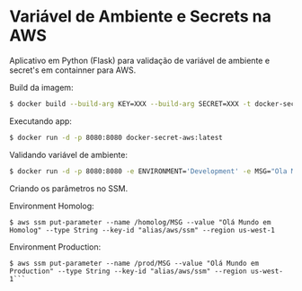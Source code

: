 # Variável de Ambiente e Secrets na AWS

Aplicativo em Python (Flask) para validação de variável de ambiente e secret's em containner para AWS.

Build da imagem:

```bash
$ docker build --build-arg KEY=XXX --build-arg SECRET=XXX -t docker-secret-aws:latest .

```


Executando app:

```bash
$ docker run -d -p 8080:8080 docker-secret-aws:latest
```

Validando variável de ambiente:

```bash
$ docker run -d -p 8080:8080 -e ENVIRONMENT='Development' -e MSG="Ola Mundo!!!" docker-secret-aws:latest
```

Criando os parâmetros no SSM.

Environment Homolog:

```
$ aws ssm put-parameter --name /homolog/MSG --value "Olá Mundo em Homolog" --type String --key-id "alias/aws/ssm" --region us-west-1
```
Environment Production:
```
$ aws ssm put-parameter --name /prod/MSG --value "Olá Mundo em Production" --type String --key-id "alias/aws/ssm" --region us-west-1```